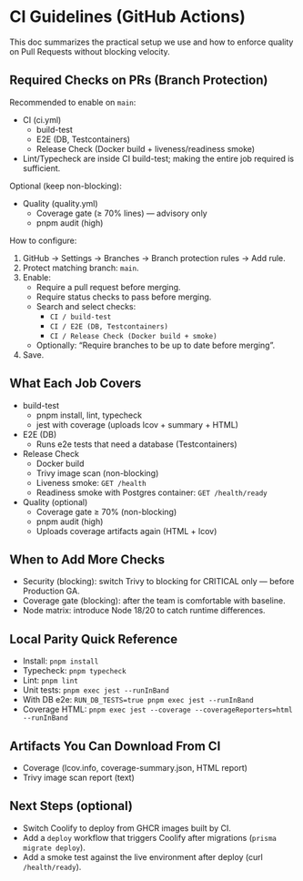# CI Guidelines (GitHub Actions)

This doc summarizes the practical setup we use and how to enforce quality on Pull Requests without blocking velocity.

## Required Checks on PRs (Branch Protection)

Recommended to enable on `main`:

- CI (ci.yml)
  - build-test
  - E2E (DB, Testcontainers)
  - Release Check (Docker build + liveness/readiness smoke)
- Lint/Typecheck are inside CI build-test; making the entire job required is sufficient.

Optional (keep non-blocking):

- Quality (quality.yml)
  - Coverage gate (≥ 70% lines) — advisory only
  - pnpm audit (high)

How to configure:

1. GitHub → Settings → Branches → Branch protection rules → Add rule.
2. Protect matching branch: `main`.
3. Enable:
   - Require a pull request before merging.
   - Require status checks to pass before merging.
   - Search and select checks:
     - `CI / build-test`
     - `CI / E2E (DB, Testcontainers)`
     - `CI / Release Check (Docker build + smoke)`
   - Optionally: “Require branches to be up to date before merging”.
4. Save.

## What Each Job Covers

- build-test
  - pnpm install, lint, typecheck
  - jest with coverage (uploads lcov + summary + HTML)
- E2E (DB)
  - Runs e2e tests that need a database (Testcontainers)
- Release Check
  - Docker build
  - Trivy image scan (non-blocking)
  - Liveness smoke: `GET /health`
  - Readiness smoke with Postgres container: `GET /health/ready`
- Quality (optional)
  - Coverage gate ≥ 70% (non-blocking)
  - pnpm audit (high)
  - Uploads coverage artifacts again (HTML + lcov)

## When to Add More Checks

- Security (blocking): switch Trivy to blocking for CRITICAL only — before Production GA.
- Coverage gate (blocking): after the team is comfortable with baseline.
- Node matrix: introduce Node 18/20 to catch runtime differences.

## Local Parity Quick Reference

- Install: `pnpm install`
- Typecheck: `pnpm typecheck`
- Lint: `pnpm lint`
- Unit tests: `pnpm exec jest --runInBand`
- With DB e2e: `RUN_DB_TESTS=true pnpm exec jest --runInBand`
- Coverage HTML: `pnpm exec jest --coverage --coverageReporters=html --runInBand`

## Artifacts You Can Download From CI

- Coverage (lcov.info, coverage-summary.json, HTML report)
- Trivy image scan report (text)

## Next Steps (optional)

- Switch Coolify to deploy from GHCR images built by CI.
- Add a `deploy` workflow that triggers Coolify after migrations (`prisma migrate deploy`).
- Add a smoke test against the live environment after deploy (curl `/health/ready`).
